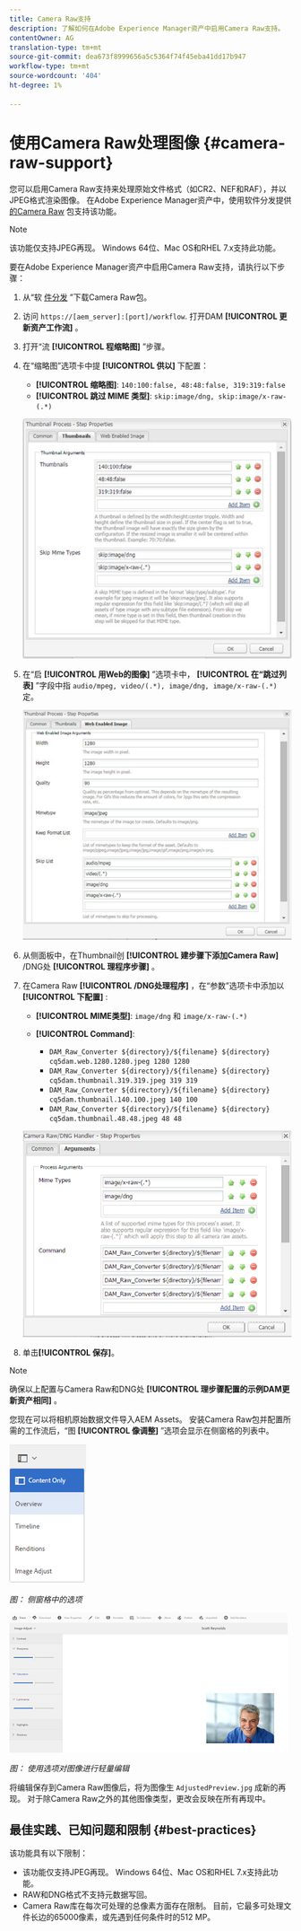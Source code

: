 ```yaml
---
title: Camera Raw支持
description: 了解如何在Adobe Experience Manager资产中启用Camera Raw支持。
contentOwner: AG
translation-type: tm+mt
source-git-commit: dea673f8999656a5c5364f74f45eba41dd17b947
workflow-type: tm+mt
source-wordcount: '404'
ht-degree: 1%

---
```



# 使用Camera Raw处理图像 {#camera-raw-support}

您可以启用Camera Raw支持来处理原始文件格式（如CR2、NEF和RAF），并以JPEG格式渲染图像。 在Adobe Experience Manager资产中，使用软件分发提供 [的Camera Raw](https://experience.adobe.com/#/downloads/content/software-distribution/en/aem.html?package=/content/software-distribution/en/details.html/content/dam/aem/public/adobe/packages/aem630/product/assets/aem-assets-cameraraw-pkg) 包支持该功能。

>[!NOTE]
>
>该功能仅支持JPEG再现。 Windows 64位、Mac OS和RHEL 7.x支持此功能。

要在Adobe Experience Manager资产中启用Camera Raw支持，请执行以下步骤：

1. 从“软 [件分发](https://experience.adobe.com/#/downloads/content/software-distribution/en/aem.html?package=/content/software-distribution/en/details.html/content/dam/aem/public/adobe/packages/aem630/product/assets/aem-assets-cameraraw-pkg) ”下载Camera Raw包。

1. 访问 `https://[aem_server]:[port]/workflow`. 打开DAM **[!UICONTROL 更新资产工作流]** 。

1. 打开“流 **[!UICONTROL 程缩略图]** ”步骤。

1. 在“缩略图”选项卡中提 **[!UICONTROL 供以]** 下配置：

   * **[!UICONTROL 缩略图]**: `140:100:false, 48:48:false, 319:319:false`
   * **[!UICONTROL 跳过 MIME 类型]**: `skip:image/dng, skip:image/x-raw-(.*)`

   ![石](assets/chlimage_1-334.png)

1. 在“启 **[!UICONTROL 用Web的图像]** ”选项卡中， **[!UICONTROL 在“跳过列表]** ”字段中指 `audio/mpeg, video/(.*), image/dng, image/x-raw-(.*)`定。

   ![石](assets/chlimage_1-335.png)

1. 从侧面板中，在Thumbnail创 **[!UICONTROL 建步骤下添加Camera Raw]** /DNG处 **[!UICONTROL 理程序步骤]** 。

1. 在Camera Raw **[!UICONTROL /DNG处理程序]** ，在“参数”选项卡中添加以 **[!UICONTROL 下配置]** :

   * **[!UICONTROL MIME类型]**: `image/dng` 和 `image/x-raw-(.*)`
   * **[!UICONTROL Command]**:

      * `DAM_Raw_Converter ${directory}/${filename} ${directory} cq5dam.web.1280.1280.jpeg 1280 1280`
      * `DAM_Raw_Converter ${directory}/${filename} ${directory} cq5dam.thumbnail.319.319.jpeg 319 319`
      * `DAM_Raw_Converter ${directory}/${filename} ${directory} cq5dam.thumbnail.140.100.jpeg 140 100`
      * `DAM_Raw_Converter ${directory}/${filename} ${directory} cq5dam.thumbnail.48.48.jpeg 48 48`

   ![chlimage_1-336](assets/chlimage_1-336.png)

1. 单击&#x200B;**[!UICONTROL 保存]**。

>[!NOTE]
>
>确保以上配置与Camera Raw和DNG处 **[!UICONTROL 理步骤配置的示例DAM更新资产相同]** 。

您现在可以将相机原始数据文件导入AEM Assets。 安装Camera Raw包并配置所需的工作流后，“图 **[!UICONTROL 像调整]** ”选项会显示在侧窗格的列表中。

![chlimage_1-337](assets/chlimage_1-337.png)

*图： 侧窗格中的选项*

![chlimage_1-338](assets/chlimage_1-338.png)

*图： 使用选项对图像进行轻量编辑*

将编辑保存到Camera Raw图像后，将为图像生 `AdjustedPreview.jpg` 成新的再现。 对于除Camera Raw之外的其他图像类型，更改会反映在所有再现中。

## 最佳实践、已知问题和限制 {#best-practices}

该功能具有以下限制：

* 该功能仅支持JPEG再现。 Windows 64位、Mac OS和RHEL 7.x支持此功能。
* RAW和DNG格式不支持元数据写回。
* Camera Raw库在每次可处理的总像素方面存在限制。 目前，它最多可处理文件长边的65000像素，或先遇到任何条件时的512 MP。
